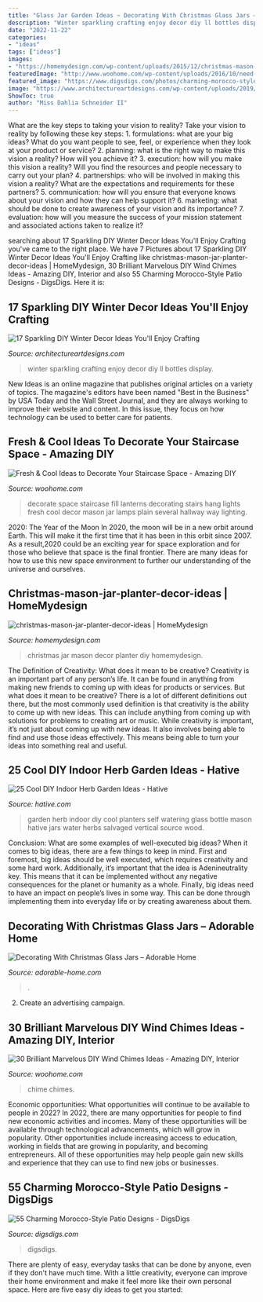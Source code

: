 ```yaml
---
title: "Glass Jar Garden Ideas ~ Decorating With Christmas Glass Jars – Adorable Home"
description: "Winter sparkling crafting enjoy decor diy ll bottles display"
date: "2022-11-22"
categories:
- "ideas"
tags: ["ideas"]
images:
- "https://homemydesign.com/wp-content/uploads/2015/12/christmas-mason-jar-planter-decor-ideas.jpg"
featuredImage: "http://www.woohome.com/wp-content/uploads/2016/10/need-ideas-to-decorate-staircase-space-2.jpg"
featured_image: "https://www.digsdigs.com/photos/charming-morocco-style-patio-designs-57.jpg"
image: "https://www.architectureartdesigns.com/wp-content/uploads/2019/11/17-Sparkling-DIY-Winter-Decor-Ideas-Youll-Enjoy-Crafting-11.jpg"
ShowToc: true
author: "Miss Dahlia Schneider II"
---
```



What are the key steps to taking your vision to reality?
Take your vision to reality by following these key steps: 1. formulations: what are your big ideas? What do you want people to see, feel, or experience when they look at your product or service? 2. planning: what is the right way to make this vision a reality? How will you achieve it? 3. execution: how will you make this vision a reality? Will you find the resources and people necessary to carry out your plan? 4. partnerships: who will be involved in making this vision a reality? What are the expectations and requirements for these partners? 5. communication: how will you ensure that everyone knows about your vision and how they can help support it? 6. marketing: what should be done to create awareness of your vision and its importance? 7. evaluation: how will you measure the success of your mission statement and associated actions taken to realize it?

	

		
searching about 17 Sparkling DIY Winter Decor Ideas You&#039;ll Enjoy Crafting you've came to the right place. We have 7 Pictures about 17 Sparkling DIY Winter Decor Ideas You&#039;ll Enjoy Crafting like christmas-mason-jar-planter-decor-ideas | HomeMydesign, 30 Brilliant Marvelous DIY Wind Chimes Ideas - Amazing DIY, Interior and also 55 Charming Morocco-Style Patio Designs - DigsDigs. Here it is:
		
    
## 17 Sparkling DIY Winter Decor Ideas You&#039;ll Enjoy Crafting

<img loading=lazy src="https://www.architectureartdesigns.com/wp-content/uploads/2019/11/17-Sparkling-DIY-Winter-Decor-Ideas-Youll-Enjoy-Crafting-11.jpg" onerror="this.onerror=null;this.src='https://tse4.mm.bing.net/th?id=OIP.p1aL356SogoK2UbqE96p4AHaKq&amp;pid=15.1';" alt="17 Sparkling DIY Winter Decor Ideas You&#039;ll Enjoy Crafting">

_Source: architectureartdesigns.com_

>winter sparkling crafting enjoy decor diy ll bottles display. 

	

New Ideas is an online magazine that publishes original articles on a variety of topics. The magazine's editors have been named "Best in the Business" by USA Today and the Wall Street Journal, and they are always working to improve their website and content. In this issue, they focus on how technology can be used to better care for patients.

    
## Fresh &amp; Cool Ideas To Decorate Your Staircase Space - Amazing DIY

<img loading=lazy src="http://www.woohome.com/wp-content/uploads/2016/10/need-ideas-to-decorate-staircase-space-2.jpg" onerror="this.onerror=null;this.src='https://tse4.mm.bing.net/th?id=OIP.bVnnQA_aXB8slswObv8cqQHaJ5&amp;pid=15.1';" alt="Fresh &amp; Cool Ideas to Decorate Your Staircase Space - Amazing DIY">

_Source: woohome.com_

>decorate space staircase fill lanterns decorating stairs hang lights fresh cool decor mason jar lamps plain several hallway way lighting. 

	

2020: The Year of the Moon
In 2020, the moon will be in a new orbit around Earth. This will make it the first time that it has been in this orbit since 2007. As a result,2020 could be an exciting year for space exploration and for those who believe that space is the final frontier. There are many ideas for how to use this new space environment to further our understanding of the universe and ourselves.

    
## Christmas-mason-jar-planter-decor-ideas | HomeMydesign

<img loading=lazy src="https://homemydesign.com/wp-content/uploads/2015/12/christmas-mason-jar-planter-decor-ideas.jpg" onerror="this.onerror=null;this.src='https://tse2.mm.bing.net/th?id=OIP.xX8H3_Uo_-apgX1SvK6vFQHaL2&amp;pid=15.1';" alt="christmas-mason-jar-planter-decor-ideas | HomeMydesign">

_Source: homemydesign.com_

>christmas jar mason decor planter diy homemydesign. 

	

The Definition of Creativity: What does it mean to be creative?
Creativity is an important part of any person’s life. It can be found in anything from making new friends to coming up with ideas for products or services. But what does it mean to be creative? There is a lot of different definitions out there, but the most commonly used definition is that creativity is the ability to come up with new ideas. This can include anything from coming up with solutions for problems to creating art or music. While creativity is important, it’s not just about coming up with new ideas. It also involves being able to find and use those ideas effectively. This means being able to turn your ideas into something real and useful.

    
## 25 Cool DIY Indoor Herb Garden Ideas - Hative

<img loading=lazy src="http://hative.com/wp-content/uploads/2014/11/indoor-garden/7-self-watering-glass-bottle-planters.jpg" onerror="this.onerror=null;this.src='https://tse1.mm.bing.net/th?id=OIP.3LcpSDR5tS-onodouIrjTAHaLT&amp;pid=15.1';" alt="25 Cool DIY Indoor Herb Garden Ideas - Hative">

_Source: hative.com_

>garden herb indoor diy cool planters self watering glass bottle mason hative jars water herbs salvaged vertical source wood. 

	

Conclusion: What are some examples of well-executed big ideas?
When it comes to big ideas, there are a few things to keep in mind. First and foremost, big ideas should be well executed, which requires creativity and some hard work. Additionally, it’s important that the idea is Adenineutrality key. This means that it can be implemented without any negative consequences for the planet or humanity as a whole. Finally, big ideas need to have an impact on people’s lives in some way. This can be done through implementing them into everyday life or by creating awareness about them.

    
## Decorating With Christmas Glass Jars – Adorable Home

<img loading=lazy src="https://adorable-home.com/wp-content/gallery/decorating-with-christmas-glass-jars/decorating-with-christmas-glass-jars-7.jpg" onerror="this.onerror=null;this.src='https://tse4.mm.bing.net/th?id=OIP.Fp2tYRcNcc8FihjiFLswpQHaLH&amp;pid=15.1';" alt="Decorating With Christmas Glass Jars – Adorable Home">

_Source: adorable-home.com_

>. 

	

2. Create an advertising campaign.

    
## 30 Brilliant Marvelous DIY Wind Chimes Ideas - Amazing DIY, Interior

<img loading=lazy src="https://www.woohome.com/wp-content/uploads/2014/02/DIY-wind-chime-27-2.jpg" onerror="this.onerror=null;this.src='https://tse4.mm.bing.net/th?id=OIP.ZP8bwKiCsTKZB--pbLPMDwHaLj&amp;pid=15.1';" alt="30 Brilliant Marvelous DIY Wind Chimes Ideas - Amazing DIY, Interior">

_Source: woohome.com_

>chime chimes. 

	

Economic opportunities: What opportunities will continue to be available to people in 2022?
In 2022, there are many opportunities for people to find new economic activities and incomes. Many of these opportunities will be available through technological advancements, which will grow in popularity. Other opportunities include increasing access to education, working in fields that are growing in popularity, and becoming entrepreneurs. All of these opportunities may help people gain new skills and experience that they can use to find new jobs or businesses.

    
## 55 Charming Morocco-Style Patio Designs - DigsDigs

<img loading=lazy src="https://www.digsdigs.com/photos/charming-morocco-style-patio-designs-57.jpg" onerror="this.onerror=null;this.src='https://tse4.mm.bing.net/th?id=OIP.8iqpeKJepbuKwTmw7wz2IgAAAA&amp;pid=15.1';" alt="55 Charming Morocco-Style Patio Designs - DigsDigs">

_Source: digsdigs.com_

>digsdigs. 

	

There are plenty of easy, everyday tasks that can be done by anyone, even if they don't have much time. With a little creativity, everyone can improve their home environment and make it feel more like their own personal space. Here are five easy diy ideas to get you started: 


